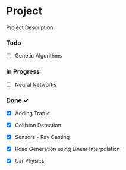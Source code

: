 # Project

Project Description

### Todo

- [ ] Genetic Algorithms  

### In Progress

- [ ] Neural Networks  

### Done ✓

- [x] Adding Traffic  
- [x] Collision Detection  
- [x] Sensors - Ray Casting  
- [x] Road Generation using Linear Interpolation  
- [x] Car Physics  

